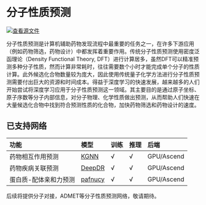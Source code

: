 # 分子性质预测

[![查看源文件](https://mindspore-website.obs.cn-north-4.myhuaweicloud.com/website-images/r2.0/resource/_static/logo_source.png)](https://gitee.com/mindspore/docs/blob/r2.0/docs/mindsponge/docs/source_zh_cn/user/property_prediction.md)

分子性质预测是计算机辅助药物发现流程中最重要的任务之一，在许多下游应用（例如药物筛选，药物设计）中都发挥着重要作用。传统分子性质预测使用密度泛函理论（Density Functional Theory, DFT）进行计算居多，虽然DFT可以精准预测多种分子性质，然而计算非常耗时，往往需要数个小时才能完成单个分子的性质计算。此外候选化合物数量较为庞大，因此使用传统量子化学方法进行分子性质预测需要付出巨大的资源和时间成本。得益于深度学习的快速发展，越来越多的人们开始尝试将深度学习应用于分子性质预测这一领域。其主要目的是通过原子坐标、原子序数等分子内部信息，对分子物理、化学性质做出预测，从而帮助人们快速在大量候选化合物中找到符合预测性质的化合物，加快药物筛选和药物设计的速度。

## 已支持网络

| 功能            | 模型                  | 训练 | 推理 | 后端       |
| :------------- | :-------------------- | :--- | :--- | :-------- |
| 药物相互作用预测 | [KGNN](https://gitee.com/mindspore/mindscience/blob/r0.2.0/MindSPONGE/applications/research/KGNN/README.md#)     | √    | √   | GPU/Ascend |
| 药物疾病关联预测 | [DeepDR](https://gitee.com/mindspore/mindscience/blob/r0.2.0/MindSPONGE/applications/research/DeepDR/README.md#) | √    | √   | GPU/Ascend |
| 蛋白质-配体亲和力预测 | [pafnucy](https://gitee.com/mindspore/mindscience/blob/r0.2.0/MindSPONGE/applications/research/pafnucy/README.md#) | √   | √   | GPU/Ascend |

后续将提供分子对接，ADMET等分子性质预测网络，敬请期待。